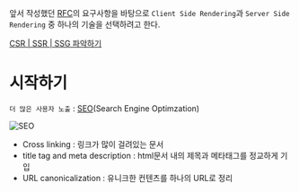 앞서 작성했던 [RFC](https://github.com/SungSeokMin/front-end-practice-learning-from-scenarios/blob/master/2%EC%9E%A5%20-%20%EC%83%88%EB%A1%9C%EC%9A%B4%20%EC%B6%9C%EB%B0%9C/%ED%94%84%EB%A1%9C%EC%A0%9D%ED%8A%B8%20%EB%B6%84%EC%84%9D%20%EB%B0%8F%20%EA%B8%B0%ED%9A%8D.md)의 요구사항을 바탕으로 `Client Side Rendering`과 `Server Side Rendering` 중 하나의 기술을 선택하려고 한다.

[CSR | SSR | SSG 파악하기](https://velog.io/@jkl1545/CSR-SSR-SSG)

# 시작하기

`더 많은 사용자 노출` : [SEO](https://developer.mozilla.org/ko/docs/Glossary/SEO)(Search Engine Optimzation)

![SEO](https://user-images.githubusercontent.com/72539723/190345164-f5bf78cb-dce8-42a2-a699-45ace4465d87.png)

- Cross linking : 링크가 많이 걸려있는 문서
- title tag and meta description : html문서 내의 제목과 메타태그를 정교하게 기입
- URL canonicalization : 유니크한 컨텐츠를 하나의 URL로 정리
